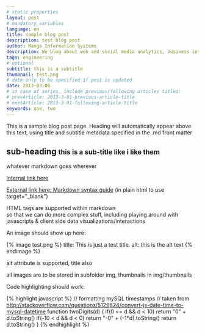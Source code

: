 ```yaml
---
# static properties
layout: post
# mandatory variables
language: en
title: sample blog post
description: test blog post
author: Mango Information Systems
description: We blog about web and social media analytics, business intelligence, and data visualization techniques.
tags: engineering
# optional
subtitle: this is a subtitle
thumbnail: test.png
# date only to be specified if post is updated
date: 2013-03-06
# in case of series, include previous/following articles titles:
# prevArticle: 2013-3-01-previous-article-title
# nextArticle: 2013-3-01-following-article-title
keywords: one, two
---
```


This is a sample blog post page. Heading will automatically appear above this text, using title and subtitle metadata specified in the .md front matter

sub-heading <small>this is a sub-title like i like them </small>
-----------------------------------------------------

whatever markdown goes wherever

[Internal link here](http://mango-is.com/contact/)

<a href="http://daringfireball.net/projects/markdown/syntax" target = "_blank">External link here: Markdown syntax guide</a>
(in plain html to use target="_blank")

<div class="row">
	<div class="span6">
		HTML tags are supported within markdown
	</div>
	<div class="span6">
		so that we can do more complex stuff, including playing around with javascripts & client side data visualizations/interactions
	</div>
</div>

An image should show up here: 

{% image test.png %}
  title: This is just a test title.
  alt: this is the alt text
{% endimage %}

alt attribute is supported, title also

all images are to be stored in subfolder img, thumbnails in img/thumbnails

Code highlighting should work:

{% highlight javascript %}
// formatting mySQL timestamps
// taken from http://stackoverflow.com/questions/5129624/convert-js-date-time-to-mysql-datetime
function twoDigits(d) {
    if(0 <= d && d < 10) return "0" + d.toString()
    if(-10 < d && d < 0) return "-0" + (-1*d).toString()
    return d.toString()
}
{% endhighlight %}
